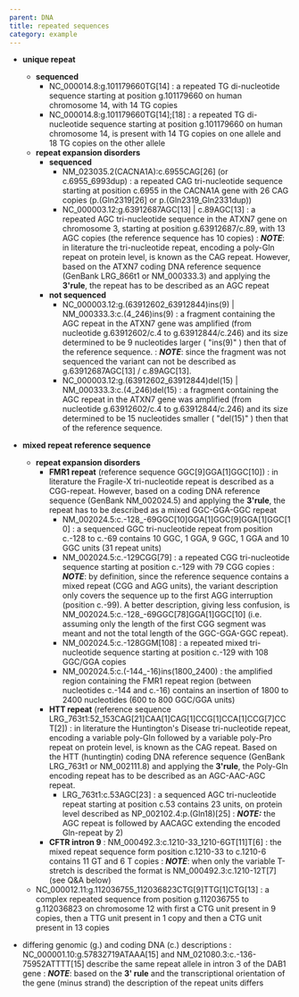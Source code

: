 ```yaml
---
parent: DNA
title: repeated sequences
category: example
---
```


*	**unique repeat**
	*	**sequenced**
		*	NC\_000014.8:g.101179660TG[14]
		:	a repeated TG di-nucleotide sequence starting at position g.101179660 on human chromosome 14, with 14 TG copies
		*	NC\_000014.8:g.101179660TG[14];[18]
		:	a repeated TG di-nucleotide sequence starting at position g.101179660 on human chromosome 14, is present with 14 TG copies on one allele and 18 TG copies on the other allele
	*	**repeat expansion disorders**
		*	**sequenced**
			*	NM\_023035.2(CACNA1A):c.6955CAG[26]  (or c.6955_6993dup)
			:	a repeated CAG tri-nucleotide sequence starting at position c.6955 in the CACNA1A gene with 26 CAG copies (p.(Gln2319[26] or p.(Gln2319_Gln2331dup))
			*	NC\_000003.12:g.63912687AGC[13] | c.89AGC[13]
			:	a repeated AGC tri-nucleotide sequence in the ATXN7 gene on chromosome 3, starting at position g.63912687/c.89, with 13 AGC copies  (the reference sequence has 10 copies)
			:	_**NOTE**_:	in literature the tri-nucleotide repeat, encoding a poly-Gln repeat on protein level, is known as the CAG repeat. However, based on the ATXN7 coding DNA reference sequence (GenBank LRG_866t1 or NM\_000333.3) and applying the **3'rule**, the repeat has to be described as an AGC repeat
		*	**not sequenced**
			*	NC\_000003.12:g.(63912602\_63912844)ins(9) | NM\_000333.3:c.(4\_246)ins(9)
			:	a fragment containing the AGC repeat in the ATXN7 gene was amplified (from nucleotide g.63912602/c.4 to g.63912844/c.246) and its size determined to be 9 nucleotides larger ( "ins(9)" ) then that of the reference sequence.
			:	_**NOTE**_:	since the fragment was not sequenced the variant can not be described as g.63912687AGC[13] / c.89AGC[13].
			*	NC\_000003.12:g.(63912602\_63912844)del(15) | NM\_000333.3:c.(4\_246)del(15)
			:	a fragment containing the AGC repeat in the ATXN7 gene was amplified (from nucleotide g.63912602/c.4 to g.63912844/c.246) and its size determined to be 15 nucleotides smaller ( "del(15)" ) then that of the reference sequence.
	
*	**mixed repeat reference sequence**
	*	**repeat expansion disorders**
		*	**FMR1 repeat**  (reference sequence GGC[9]GGA[1]GGC[10])
			:	in literature the Fragile-X tri-nucleotide repeat is described as a CGG-repeat. However, based on a coding DNA reference sequence (GenBank NM\_002024.5) and applying the **3'rule**, the repeat has to be described as a mixed GGC-GGA-GGC repeat
			*	NM\_002024.5:c.-128\_-69GGC[10]GGA[1]GGC[9]GGA[1]GGC[10]
			:	a sequenced GGC tri-nucleotide repeat from position c.-128 to c.-69 contains 10 GGC, 1 GGA, 9 GGC, 1 GGA and 10 GGC units (31 repeat units)
			*	NM\_002024.5:c.-129CGG[79]
			:	a repeated CGG tri-nucleotide sequence starting at position c.-129 with 79 CGG copies
			:	_**NOTE**_:	by definition, since the reference sequence contains a mixed repeat (CGG and AGG units), the variant description only covers the sequence up to the first AGG interruption (position c.-99). A better description, giving less confusion, is NM\_002024.5:c.-128\_-69GGC[78]GGA[1]GGC[10] (i.e. assuming only the length of the first CGG segment was meant and not the total length of the GGC-GGA-GGC repeat).
			*	NM\_002024.5:c.-128GGM[108]
			:	a repeated mixed tri-nucleotide sequence starting at position c.-129 with 108 GGC/GGA copies
			*	NM\_002024.5:c.(-144\_-16)ins(1800\_2400)
			:	the amplified region containing the FMR1 repeat region (between nucleotides c.-144 and c.-16) contains an insertion of 1800 to 2400 nucleotides (600 to 800 GGC/GGA units)
		*	**HTT repeat**  (reference sequence LRG\_763t1:52\_153CAG[21]CAA[1]CAG[1]CCG[1]CCA[1]CCG[7]CCT[2])
			:	in literature the Huntington's Disease tri-nucleotide repeat, encoding a variable poly-Gln followed by a variable poly-Pro repeat on protein level, is known as the CAG repeat. Based on the HTT (huntingtin) coding DNA reference sequence (GenBank LRG\_763t1 or NM\_002111.8) and applying the **3'rule**, the Poly-Gln encoding repeat has to be described as an AGC-AAC-AGC repeat.
			*	LRG\_763t1:c.53AGC[23]
			:	a sequenced AGC tri-nucleotide repeat starting at position c.53 contains 23 units, on protein level described as NP\_002102.4:p.(Gln18)[25]
			:	_**NOTE:**_ the AGC repeat is followed by AACAGC extending the encoded Gln-repeat by 2)
		*	**CFTR intron 9**
			:	NM\_000492.3:c.1210-33\_1210-6GT[11]T[6]
			:	the mixed repeat sequence form position c.1210-33 to c.1210-6 contains 11 GT and 6 T copies
			:	_**NOTE**_:	when only the variable T-stretch is described the format is NM\_000492.3:c.1210-12T[7] (see Q&A below)
	*	NC\_000012.11:g.112036755\_112036823CTG[9]TTG[1]CTG[13]
	:	a complex repeated sequence from position g.112036755 to g.112036823 on chromosome 12 with first a CTG unit present in 9 copies, then a TTG unit present in 1 copy and then a CTG unit present in 13 copies
*	differing genomic (g.) and coding DNA (c.) descriptions
	:	NC\_000001.10:g.57832719ATAAA[15] and NM\_021080.3:c.-136-75952ATTTT[15] describe the same repeat allele in intron 3 of the DAB1 gene
	:	_**NOTE**_:	based on the **3' rule** and the transcriptional orientation of the gene (minus strand) the description of the repeat units differs
